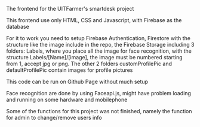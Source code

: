 The frontend for the UITFarmer's smartdesk project

This frontend use only HTML, CSS and Javascript, with Firebase as the database

For it to work you need to setup Firebase Authentication, Firestore with the structure like the image include in the repo, the Firebase Storage including 3 folders: Labels, where you place all the image for face recognition, with the structure Labels/[Name]/[image], the image must be numbered starting from 1, accept jpg or png. The other 2 folders customProfilePic and defaultProfilePic contain images for profile pictures


This code can be run on Github Page without much setup

Face recognition are done by using Faceapi.js, might have problem loading and running on some hardware and mobilephone

Some of the functions for this project was not finished, namely the function for admin to change/remove users info
